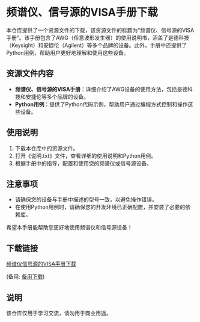 # 频谱仪、信号源的VISA手册下载

本仓库提供了一个资源文件的下载，该资源文件的标题为“频谱仪、信号源的VISA手册”。该手册包含了AWG（任意波形发生器）的使用说明书，涵盖了是德科技（Keysight）和安捷伦（Agilent）等多个品牌的设备。此外，手册中还提供了Python用例，帮助用户更好地理解和使用这些设备。

## 资源文件内容

- **频谱仪、信号源的VISA手册**：详细介绍了AWG设备的使用方法，包括是德科技和安捷伦等多个品牌的设备。
- **Python用例**：提供了Python代码示例，帮助用户通过编程方式控制和操作这些设备。

## 使用说明

1. 下载本仓库中的资源文件。
2. 打开《说明.txt》文件，查看详细的使用说明和Python用例。
3. 根据手册中的指导，配置和使用您的频谱仪或信号源设备。

## 注意事项

- 请确保您的设备与手册中描述的型号一致，以避免操作错误。
- 在使用Python用例时，请确保您的开发环境已正确配置，并安装了必要的依赖库。

希望本手册能帮助您更好地使用频谱仪和信号源设备！

## 下载链接
[频谱仪信号源的VISA手册下载](https://pan.quark.cn/s/2885e0bde09b) 

(备用: [备用下载](https://pan.baidu.com/s/1diK7cEBmMjgJsTmLOFgk0w?pwd=1234))

## 说明

该仓库仅用于学习交流，请勿用于商业用途。
